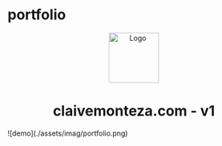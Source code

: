 # portfolio

<div align="center">
  <img alt="Logo" src="./assets/imag/logo-c.png" width="100" />
</div>   
<h1 align="center">
  claivemonteza.com - v1
</h1>
![demo](./assets/imag/portfolio.png)
